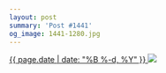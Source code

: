 ```yaml
---
layout: post
summary: 'Post #1441'
og_image: 1441-1280.jpg
---
```


<p>
 <time>
  <a href="/1441">
   {{ page.date | date: "%B %-d, %Y" }}
  </a>
 </time>
 <a href="/1441">
  <img data-taken="8/25/2021" sizes="(min-width: 700px) 50vw, calc(100vw - 2rem)" src="{{ site.assets_url }}/1441-640.jpg" srcset="{{ site.assets_url }}/1441-320.jpg 320w, {{ site.assets_url }}/1441-640.jpg 640w, {{ site.assets_url }}/1441-960.jpg 960w, {{ site.assets_url }}/1441-1280.jpg 1280w"/>
 </a>
</p>

